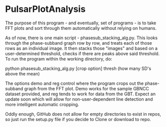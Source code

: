 # PulsarPlotAnalysis

The purpose of this program - and eventually, set of programs - is to take FFT plots and sort through them automatically
without relying on humans. 

As of now, there is one main script - phasesub_stacking_alg.py. This looks through the phase-subband graph row by row, and
treats each of those rows as an individual image. It then stacks those "images" and based on a user-determined threshold,
checks if there are peaks above said threshold. To run the program within the working directory, do:

python phasesub_stacking_alg.py [crop option] thresh (how many SD's above the mean)

The options demo and reg control where the program crops out the phase-subband graph from the FFT plot. Demo works for
the sample GBNCC dataset provided, and reg tends to work for data from the GBT. Expect an update soon which will allow for
non-user-dependent line detection and more intelligent automatic cropping.

Oddly enough, GitHub does not allow for empty directories to exist in repos, so just run the setup.py file if you decide to
Clone or download to repo.
